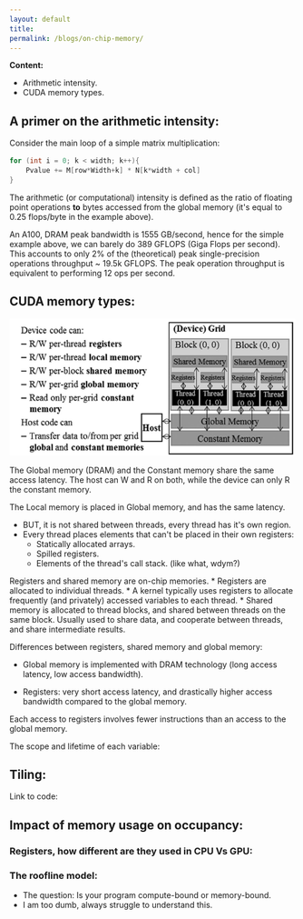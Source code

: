 ```yaml
---
layout: default
title:
permalink: /blogs/on-chip-memory/
---
```


**Content:**

* Arithmetic intensity.
* CUDA memory types.


## A primer on the arithmetic intensity:


Consider the main loop of a simple matrix  multiplication:

```cpp
for (int i = 0; k < width; k++){
	Pvalue += M[row*Width+k] * N[k*width + col]
}
```

The arithmetic (or computational) intensity is defined as the ratio of floating point operations **to** bytes accessed from the global memory (it's equal to 0.25 flops/byte in the example above).

An A100, DRAM peak bandwidth is 1555 GB/second, hence for the simple example above, we can barely do 389 GFLOPS (Giga Flops per second). This accounts to only 2% of the (theoretical) peak single-precision operations throughput ~ 19.5k GFLOPS. The peak operation throughput is equivalent to performing 12 ops per second.



## CUDA memory types:

![Memory](/src/media-gpu/mem.png) 


The Global memory (DRAM) and the Constant memory share the same access latency. The host can W and R on both, while the device can only R the constant memory. 

The Local memory is placed in Global memory, and has the same latency.
* BUT, it is not shared between threads, every thread has it's own region.
* Every thread places elements that can't be placed in their own registers:
	* Statically allocated arrays.
	* Spilled registers. 
	* Elements of the thread's call stack. (like what, wdym?)

Registers and shared memory are on-chip memories.
	* Registers are allocated to individual threads.
	* A kernel typically uses registers to allocate frequently (and privately) accessed variables to each thread. 
	* Shared memory is allocated to thread blocks, and shared between threads on the same block. Usually used to share data, and cooperate between threads, and share intermediate results. 



Differences between registers, shared memory and global memory:

* Global memory is implemented with DRAM technology (long access latency, low access bandwidth). 

* Registers: very short access latency, and drastically higher access bandwidth compared to the global memory.



Each access to registers involves fewer instructions than an access to the global memory. 

The scope and lifetime of each variable:



## Tiling:

Link to code: 



## Impact of memory usage on occupancy:





### Registers, how different are they used in CPU Vs GPU:

### The roofline model:

* The question: Is your program compute-bound or memory-bound.
* I am too dumb, always struggle to understand this.
